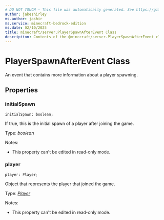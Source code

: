 ```yaml
---
# DO NOT TOUCH — This file was automatically generated. See https://github.com/mojang/minecraftapidocsgenerator to modify descriptions, examples, etc.
author: jakeshirley
ms.author: jashir
ms.service: minecraft-bedrock-edition
ms.date: 02/10/2025
title: minecraft/server.PlayerSpawnAfterEvent Class
description: Contents of the @minecraft/server.PlayerSpawnAfterEvent class.
---
```

# PlayerSpawnAfterEvent Class

An event that contains more information about a player spawning.

## Properties

### **initialSpawn**
`initialSpawn: boolean;`

If true, this is the initial spawn of a player after joining the game.

Type: *boolean*

Notes:
  - This property can't be edited in read-only mode.

### **player**
`player: Player;`

Object that represents the player that joined the game.

Type: [*Player*](Player.md)

Notes:
  - This property can't be edited in read-only mode.
